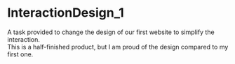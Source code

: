 # InteractionDesign_1
A task provided to change the design of our first website to simplify the interaction.  
This is a half-finished product, but I am proud of the design compared to my first one.
